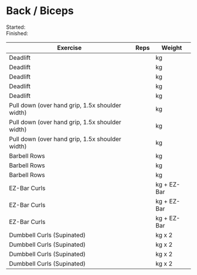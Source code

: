 # Back / Biceps

Started: \
Finished: 

| Exercise | Reps | Weight
| --- | --- | --- |
| Deadlift | | kg |
| Deadlift | | kg |
| Deadlift | | kg |
| Deadlift | | kg |
| Deadlift | | kg |
| Pull down (over hand grip, 1.5x shoulder width) | | kg |
| Pull down (over hand grip, 1.5x shoulder width) | | kg |
| Pull down (over hand grip, 1.5x shoulder width) | | kg |
| Barbell Rows | | kg |
| Barbell Rows | | kg |
| Barbell Rows | | kg |
| EZ-Bar Curls | | kg + EZ-Bar |
| EZ-Bar Curls | | kg + EZ-Bar |
| EZ-Bar Curls | | kg + EZ-Bar |
| Dumbbell Curls (Supinated) | | kg x 2 |
| Dumbbell Curls (Supinated) | | kg x 2 |
| Dumbbell Curls (Supinated) | | kg x 2 |
| Dumbbell Curls (Supinated) | | kg x 2 |

